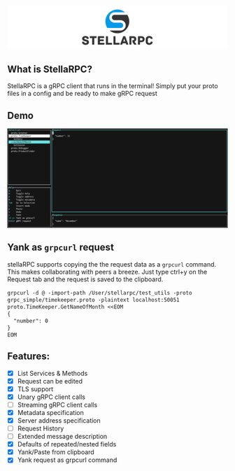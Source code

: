 ![](img/logo.jpg)



## What is StellaRPC?

StellaRPC is a gRPC client that runs in the terminal! Simply put your proto files in a config and be ready to make gRPC request

## Demo

![](img/screen2.png)


## Yank as `grpcurl` request

stellaRPC supports copying the the request data as a `grpcurl` command. This makes collaborating with peers a breeze.
Just type ctrl+y on the Request tab and the request is saved to the clipboard.
```
grpcurl -d @ -import-path /User/stellarpc/test_utils -proto grpc_simple/timekeeper.proto -plaintext localhost:50051 proto.TimeKeeper.GetNameOfMonth <<EOM
{
  "number": 0
}
EOM
```

## Features:
- [x] List Services & Methods
- [x] Request can be edited
- [x] TLS support
- [x] Unary gRPC client calls
- [ ] Streaming gRPC client calls
- [x] Metadata specification
- [x] Server address specification
- [ ] Request History
- [ ] Extended message description
- [x] Defaults of repeated/nested fields
- [x] Yank/Paste from clipboard
- [x] Yank request as grpcurl command
